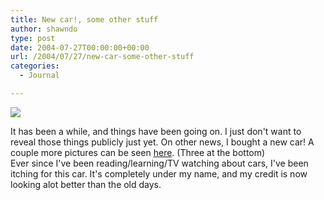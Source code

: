 ```yaml
---
title: New car!, some other stuff
author: shawndo
type: post
date: 2004-07-27T00:00:00+00:00
url: /2004/07/27/new-car-some-other-stuff
categories:
  - Journal

---
```


![](/images/2004/07/2004-sti.jpg)

It has been a while, and things have been going on. I just don't want to reveal those things publicly just yet. On other news, I bought a new car! A couple more pictures can be seen [here][1]. (Three at the bottom)  
Ever since I've been reading/learning/TV watching about cars, I've been itching for this car. It's completely under my name, and my credit is now looking alot better than the old days.

 [1]: http://www.shawndo.com/modules.php?set_albumName=everyday&#038;op=modload&#038;name=gallery&#038;file=index&#038;include=view_album.php